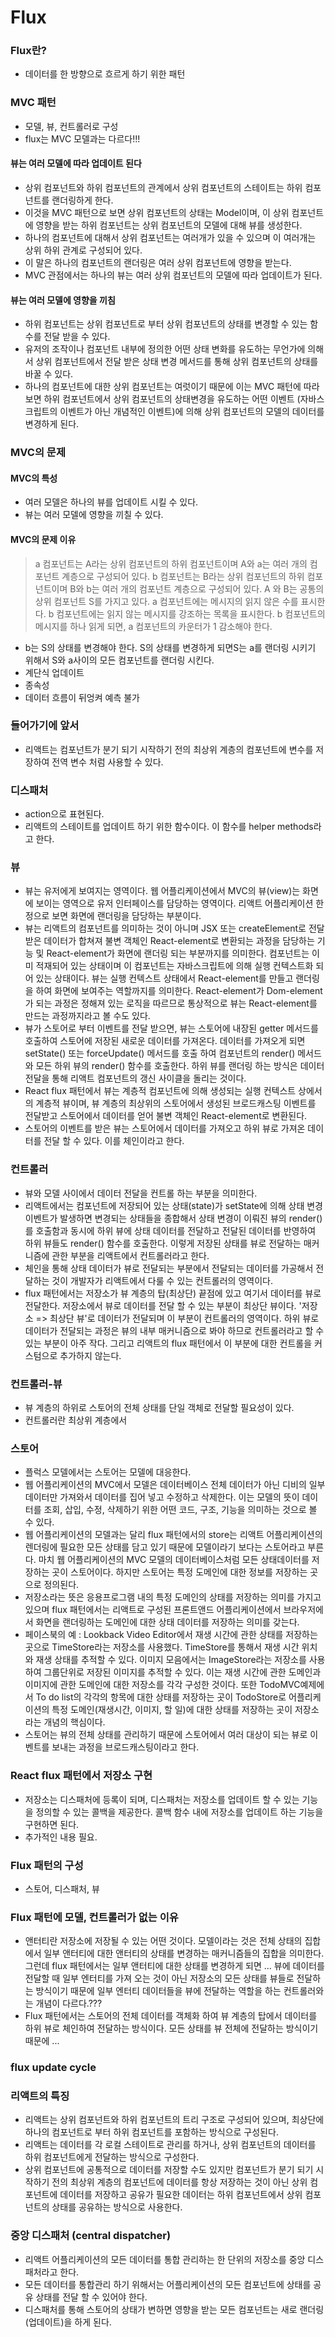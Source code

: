 # Flux


### Flux란?
- 데이터를 한 방향으로 흐르게 하기 위한 패턴


### MVC 패턴
- 모델, 뷰, 컨트롤러로 구성
- flux는 MVC 모델과는 다르다!!!

#### 뷰는 여러 모델에 따라 업데이트 된다
- 상위 컴포넌트와 하위 컴포넌트의 관계에서 상위 컴포넌트의 스테이트는 하위 컴포넌트를 랜더링하게 한다.
- 이것을 MVC 패턴으로 보면 상위 컴포넌트의 상태는 Model이며, 이 상위 컴포넌트에 영향을 받는 하위 컴포넌트는 상위 컴포넌트의 모델에 대해 뷰를 생성한다.
- 하나의 컴포넌트에 대해서 상위 컴포넌트는 여러개가 있을 수 있으며 이 여러개는 상위 하위 관계로 구성되어 있다. 
- 이 말은 하나의 컴포넌트의 랜더링은 여러 상위 컴포넌트에 영향을 받는다. 
- MVC 관점에서는 하나의 뷰는 여러 상위 컴포넌트의 모델에 따라 업데이트가 된다. 

#### 뷰는 여러 모델에 영향을 끼침
- 하위 컴포넌트는 상위 컴포넌트로 부터 상위 컴포넌트의 상태를 변경할 수 있는 함수를 전달 받을 수 있다.
- 유저의 조작이나 컴포넌트 내부에 정의한 어떤 상태 변화를 유도하는 무언가에 의해서 상위 컴포넌트에서 전달 받은 상태 변경 메서드를 통해 상위 컴포넌트의 상태를 바꿀 수 있다. 
- 하나의 컴포넌트에 대한 상위 컴포넌트는 여럿이기 때문에 이는 MVC 패턴에 따라 보면 하위 컴포넌트에서 상위 컴포넌트의 상태변경을 유도하는 어떤 이벤트 (자바스크립트의 이벤트가 아닌 개념적인 이벤트)에 의해 상위 컴포넌트의 모델의 데이터를 변경하게 된다. 

### MVC의 문제
#### MVC의 특성
- 여러 모델은 하나의 뷰를 업데이트 시킬 수 있다.
- 뷰는 여러 모델에 영향을 끼칠 수 있다.

#### MVC의 문제 이유
> a 컴포넌트는 A라는 상위 컴포넌트의 하위 컴포넌트이며 A와 a는 여러 개의 컴포넌트 계층으로 구성되어 있다.
> b 컴포넌트는 B라는 상위 컴포넌트의 하위 컴포넌트이며 B와 b는 여러 개의 컴포넌트 계층으로 구성되어 있다.
> A 와 B는 공통의 상위 컴포넌트 S를 가지고 있다.
> a 컴포넌트에는 메시지의 읽지 않은 수를 표시한다.
> b 컴포넌트에는 읽지 않는 메시지를 강조하는 목록을 표시한다. 
> b 컴포넌트의 메시지를 하나 읽게 되면, a 컴포넌트의 카운터가 1 감소해야 한다.
- b는 S의 상태를 변경해야 한다. S의 상태를 변경하게 되면S는 a를 랜더링 시키기 위해서 S와 a사이의 모든 컴포넌트를 랜더링 시킨다.
- 계단식 업데이트
- 종속성
- 데이터 흐름이 뒤엉켜 예측 불가


### 들어가기에 앞서
- 리액트는 컴포넌트가 분기 되기 시작하기 전의 최상위 계층의 컴포넌트에 변수를 저장하여 전역 변수 처럼 사용할 수 있다.

### 디스패처
- action으로 표현된다.
- 리액트의 스테이트를 업데이트 하기 위한 함수이다. 이 함수를 helper methods라고 한다.

### 뷰
- 뷰는 유저에게 보여지는 영역이다. 웹 어플리케이션에서 MVC의 뷰(view)는 화면에 보이는 영역으로 유저 인터페이스를 담당하는 영역이다. 리액트 어플리케이션 한정으로 보면 화면에 랜더링을 담당하는 부분이다.
- 뷰는 리액트의 컴포넌트를 의미하는 것이 아니며 JSX 또는 createElement로 전달받은 데이터가 합쳐져 불변 객체인 React-element로 변환되는 과정을 담당하는 기능 및 React-element가 화면에 랜더링 되는 부분까지를 의미한다. 컴포넌트는 이미 적재되어 있는 상태이며 이 컴포넌트는 자바스크립트에 의해 실행 컨텍스트화 되어 있는 상태이다. 뷰는 실행 컨텍스트 상태에서 React-element를 만들고 랜더링을 하여 화면에 보여주는 역할까지를 의미한다. React-element가 Dom-element가 되는 과정은 정해져 있는 로직을 따르므로 통상적으로 뷰는 React-element를 만드는 과정까지라고 볼 수도 있다.
- 뷰가 스토어로 부터 이벤트를 전달 받으면, 뷰는 스토어에 내장된 getter 메서드를 호출하여 스토어에 저장된 새로운 데이터를 가져온다. 데이터를 가져오게 되면 setState() 또는 forceUpdate() 메서드를 호출 하여 컴포넌트의 render() 메서드와 모든 하위 뷰의 render() 함수를 호출한다. 하위 뷰를 랜더링 하는 방식은 데이터 전달을 통해 리액트 컴포넌트의 갱신 사이클을 돌리는 것이다.
- React flux 패턴에서 뷰는 계층적 컴포넌트에 의해 생성되는 실행 컨텍스트 상에서의 계층적 뷰이며, 뷰 계층의 최상위의 스토어에서 생성된 브로드캐스팅 이벤트를 전달받고 스토어에서 데이터를 얻어 불변 객체인 React-element로 변환된다.
- 스토어의 이벤트를 받은 뷰는 스토어에서 데이터를 가져오고 하위 뷰로 가져온 데이터를 전달 할 수 있다. 이를 체인이라고 한다.


### 컨트롤러
- 뷰와 모델 사이에서 데이터 전달을 컨트롤 하는 부분을 의미한다.
- 리액트에서는 컴포넌트에 저장되어 있는 상태(state)가 setState에 의해 상태 변경 이벤트가 발생하면 변경되는 상태들을 종합해서 상태 변경이 이뤄진 뷰의 render()를 호출함과 동시에 하위 뷰에 상태 데이터를 전달하고 전달된 데이터를 반영하여 하위 뷰들도 render() 함수를 호출한다. 이렇게 저장된 상태를 뷰로 전달하는 매커니즘에 관한 부분을 리액트에서 컨트롤러라고 한다.
- 체인을 통해 상태 데이터가 뷰로 전달되는 부분에서 전달되는 데이터를 가공해서 전달하는 것이 개발자가 리액트에서 다룰 수 있는 컨트롤러의 영역이다.
- flux 패턴에서는 저장소가 뷰 계층의 탑(최상단) 끝점에 있고 여기서 데이터를 뷰로 전달한다. 저장소에서 뷰로 데이터를 전달 할 수 있는 부분이 최상단 뷰이다. '저장소 => 최상단 뷰'로 데이터가 전달되며 이 부분이 컨트롤러의 영역이다. 하위 뷰로 데이터가 전달되는 과정은 뷰의 내부 매커니즘으로 봐야 하므로 컨트롤러라고 할 수 있는 부분이 아주 작다. 그리고 리액트의 flux 패턴에서 이 부분에 대한 컨트롤을 커스텀으로 추가하지 않는다. 

### 컨트롤러-뷰
- 뷰 계층의 하위로 스토어의 전체 상태를 단일 객체로 전달할 필요성이 있다. 
- 컨트롤러란 최상위 계층에서 

### 스토어
- 플럭스 모델에서는 스토어는 모델에 대응한다.
- 웹 어플리케이션의 MVC에서 모델은 데이터베이스 전체 데이터가 아닌 디비의 일부 데이터만 가져와서 데이터를 집어 넣고 수정하고 삭제한다. 이는 모델의 뜻이 데이터를 조회, 삽입, 수정, 삭제하기 위한 어떤 코드, 구조, 기능을 의미하는 것으로 볼 수 있다.
- 웹 어플리케이션의 모델과는 달리 flux 패턴에서의 store는 리액트 어플리케이션의 렌더링에 필요한 모든 상태를 담고 있기 때문에 모델이라기 보다는 스토어라고 부른다. 마치 웹 어플리케이션의 MVC 모델의 데이터베이스처럼 모든 상태데이터를 저장하는 곳이 스토어이다. 하지만 스토어는 특정 도메인에 대한 정보를 저장하는 곳으로 정의된다.
- 저장소라는 뜻은 응용프로그램 내의 특정 도메인의 상태를 저장하는 의미를 가지고 있으며 flux 패턴에서는 리액트로 구성된 프론트앤드 어플리케이션에서 브라우저에서 화면을 랜더링하는 도메인에 대한 상태 데이터를 저장하는 의미를 갖는다.
- 페이스북의 예 : Lookback Video Editor에서 재생 시간에 관한 상태를 저장하는 곳으로 TimeStore라는 저장소를 사용했다. TimeStore를 통해서  재생 시간 위치와 재생 상태를 추적할 수 있다. 이미지 모음에서는 ImageStore라는 저장소를 사용하여 그룹단위로 저장된 이미지를 추적할 수 있다. 이는 재생 시간에 관한 도메인과 이미지에 관한 도메인에 대한 저장소를 각각 구성한 것이다. 또한 TodoMVC예제에서 To do list의 각각의 항목에 대한 상태를 저장하는 곳이 TodoStore로 어플리케이션의 특정 도메인(재생시간, 이미지, 할 일)에 대한 상태를 저장하는 곳이 저장소라는 개념의 핵심이다.
- 스토어는 뷰의 전체 상태를 관리하기 때문에 스토어에서 여러 대상이 되는 뷰로 이벤트를 보내는 과정을 브로드캐스팅이라고 한다. 

### React flux 패턴에서 저장소 구현
- 저장소는 디스패처에 등록이 되며, 디스패처는 저장소를 업데이트 할 수 있는 기능을 정의할 수 있는 콜백을 제공한다. 콜백 함수 내에 저장소를 업데이트 하는 기능을 구현하면 된다.
- 추가적인 내용 필요.

### Flux 패턴의 구성
- 스토어, 디스패처, 뷰

### Flux 패턴에 모델, 컨트롤러가 없는 이유
- 앤터티란 저장소에 저장될 수 있는 어떤 것이다. 모델이라는 것은 전체 상태의 집합에서 일부 앤터티에 대한 앤터티의 상태를 변경하는 매커니즘들의 집합을 의미한다. 그런데 flux 패턴에서는 일부 앤터티에 대한 상태를 변경하게 되면 ... 뷰에 데이터를 전달할 때 일부 엔터티를 가져 오는 것이 아닌 저장소의 모든 상태를 뷰들로 전달하는 방식이기 때문에 일부 엔터티 데이터들을 뷰에 전달하는 역할을 하는 컨트롤러와는 개념이 다르다.???
- Flux 패턴에서는 스토어의 전체 데이터를 객체화 하여 뷰 계층의 탑에서 데이터를 하위 뷰로 체인하여 전달하는 방식이다. 모든 상태를 뷰 전체에 전달하는 방식이기 때문에 ...

### flux update cycle


### 리액트의 특징
- 리액트는 상위 컴포넌트와 하위 컴포넌트의 트리 구조로 구성되어 있으며, 최상단에 하나의 컴포넌트로 부터 하위 컴포넌트를 포함하는 방식으로 구성된다.
- 리액트는 데이터를 각 로컬 스테이트로 관리를 하거나, 상위 컴포넌트의 데이터를 하위 컴포넌트에게 전달하는 방식으로 구성한다. 
- 상위 컴포넌트에 공통적으로 데이터를 저장할 수도 있지만 컴포넌트가 분기 되기 시작하기 전의 최상위 계층의 컴포넌트에 데이터를 항상 저장하는 것이 아닌 상위 컴포넌트에 데이터를 저장하고 공유가 필요한 데이터는 하위 컴포넌트에서 상위 컴포넌트의 상태를 공유하는 방식으로 사용한다.

### 중앙 디스패처 (central dispatcher)
- 리액트 어플리케이션의 모든 데이터를 통합 관리하는 한 단위의 저장소를 중앙 디스패처라고 한다.
- 모든 데이터를 통합관리 하기 위해서는 어플리케이션의 모든 컴포넌트에 상태를 공유 상태를 전달 할 수 있어야 한다.
- 디스패처를 통해 스토어의 상태가 변하면 영향을 받는 모든 컴포넌트는 새로 랜더링(업데이트)을 하게 된다.

